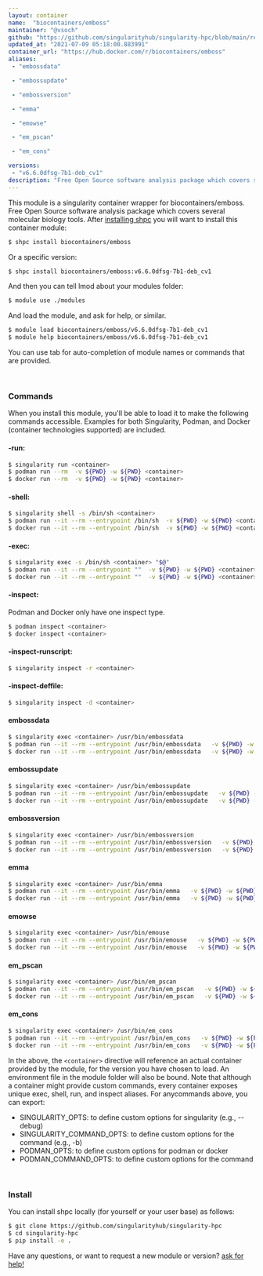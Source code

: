 ```yaml
---
layout: container
name:  "biocontainers/emboss"
maintainer: "@vsoch"
github: "https://github.com/singularityhub/singularity-hpc/blob/main/registry/biocontainers/emboss/container.yaml"
updated_at: "2021-07-09 05:18:00.883991"
container_url: "https://hub.docker.com/r/biocontainers/emboss"
aliases:
 - "embossdata"

 - "embossupdate"

 - "embossversion"

 - "emma"

 - "emowse"

 - "em_pscan"

 - "em_cons"

versions:
 - "v6.6.0dfsg-7b1-deb_cv1"
description: "Free Open Source software analysis package which covers several molecular biology tools."
---
```


This module is a singularity container wrapper for biocontainers/emboss.
Free Open Source software analysis package which covers several molecular biology tools.
After [installing shpc](#install) you will want to install this container module:

```bash
$ shpc install biocontainers/emboss
```

Or a specific version:

```bash
$ shpc install biocontainers/emboss:v6.6.0dfsg-7b1-deb_cv1
```

And then you can tell lmod about your modules folder:

```bash
$ module use ./modules
```

And load the module, and ask for help, or similar.

```bash
$ module load biocontainers/emboss/v6.6.0dfsg-7b1-deb_cv1
$ module help biocontainers/emboss/v6.6.0dfsg-7b1-deb_cv1
```

You can use tab for auto-completion of module names or commands that are provided.

<br>

### Commands

When you install this module, you'll be able to load it to make the following commands accessible.
Examples for both Singularity, Podman, and Docker (container technologies supported) are included.

#### -run:

```bash
$ singularity run <container>
$ podman run --rm  -v ${PWD} -w ${PWD} <container>
$ docker run --rm  -v ${PWD} -w ${PWD} <container>
```

#### -shell:

```bash
$ singularity shell -s /bin/sh <container>
$ podman run --it --rm --entrypoint /bin/sh  -v ${PWD} -w ${PWD} <container>
$ docker run --it --rm --entrypoint /bin/sh  -v ${PWD} -w ${PWD} <container>
```

#### -exec:

```bash
$ singularity exec -s /bin/sh <container> "$@"
$ podman run --it --rm --entrypoint ""  -v ${PWD} -w ${PWD} <container> "$@"
$ docker run --it --rm --entrypoint ""  -v ${PWD} -w ${PWD} <container> "$@"
```

#### -inspect:

Podman and Docker only have one inspect type.

```bash
$ podman inspect <container>
$ docker inspect <container>
```

#### -inspect-runscript:

```bash
$ singularity inspect -r <container>
```

#### -inspect-deffile:

```bash
$ singularity inspect -d <container>
```


#### embossdata
       
```bash
$ singularity exec <container> /usr/bin/embossdata
$ podman run --it --rm --entrypoint /usr/bin/embossdata   -v ${PWD} -w ${PWD} <container> -c " $@"
$ docker run --it --rm --entrypoint /usr/bin/embossdata   -v ${PWD} -w ${PWD} <container> -c " $@"
```


#### embossupdate
       
```bash
$ singularity exec <container> /usr/bin/embossupdate
$ podman run --it --rm --entrypoint /usr/bin/embossupdate   -v ${PWD} -w ${PWD} <container> -c " $@"
$ docker run --it --rm --entrypoint /usr/bin/embossupdate   -v ${PWD} -w ${PWD} <container> -c " $@"
```


#### embossversion
       
```bash
$ singularity exec <container> /usr/bin/embossversion
$ podman run --it --rm --entrypoint /usr/bin/embossversion   -v ${PWD} -w ${PWD} <container> -c " $@"
$ docker run --it --rm --entrypoint /usr/bin/embossversion   -v ${PWD} -w ${PWD} <container> -c " $@"
```


#### emma
       
```bash
$ singularity exec <container> /usr/bin/emma
$ podman run --it --rm --entrypoint /usr/bin/emma   -v ${PWD} -w ${PWD} <container> -c " $@"
$ docker run --it --rm --entrypoint /usr/bin/emma   -v ${PWD} -w ${PWD} <container> -c " $@"
```


#### emowse
       
```bash
$ singularity exec <container> /usr/bin/emouse
$ podman run --it --rm --entrypoint /usr/bin/emouse   -v ${PWD} -w ${PWD} <container> -c " $@"
$ docker run --it --rm --entrypoint /usr/bin/emouse   -v ${PWD} -w ${PWD} <container> -c " $@"
```


#### em_pscan
       
```bash
$ singularity exec <container> /usr/bin/em_pscan
$ podman run --it --rm --entrypoint /usr/bin/em_pscan   -v ${PWD} -w ${PWD} <container> -c " $@"
$ docker run --it --rm --entrypoint /usr/bin/em_pscan   -v ${PWD} -w ${PWD} <container> -c " $@"
```


#### em_cons
       
```bash
$ singularity exec <container> /usr/bin/em_cons
$ podman run --it --rm --entrypoint /usr/bin/em_cons   -v ${PWD} -w ${PWD} <container> -c " $@"
$ docker run --it --rm --entrypoint /usr/bin/em_cons   -v ${PWD} -w ${PWD} <container> -c " $@"
```



In the above, the `<container>` directive will reference an actual container provided
by the module, for the version you have chosen to load. An environment file in the
module folder will also be bound. Note that although a container
might provide custom commands, every container exposes unique exec, shell, run, and
inspect aliases. For anycommands above, you can export:

 - SINGULARITY_OPTS: to define custom options for singularity (e.g., --debug)
 - SINGULARITY_COMMAND_OPTS: to define custom options for the command (e.g., -b)
 - PODMAN_OPTS: to define custom options for podman or docker
 - PODMAN_COMMAND_OPTS: to define custom options for the command

<br>
  
### Install

You can install shpc locally (for yourself or your user base) as follows:

```bash
$ git clone https://github.com/singularityhub/singularity-hpc
$ cd singularity-hpc
$ pip install -e .
```

Have any questions, or want to request a new module or version? [ask for help!](https://github.com/singularityhub/singularity-hpc/issues)